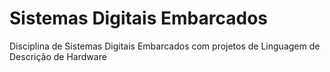 # Sistemas Digitais Embarcados
Disciplina de Sistemas Digitais Embarcados com projetos de Linguagem de Descrição de Hardware
